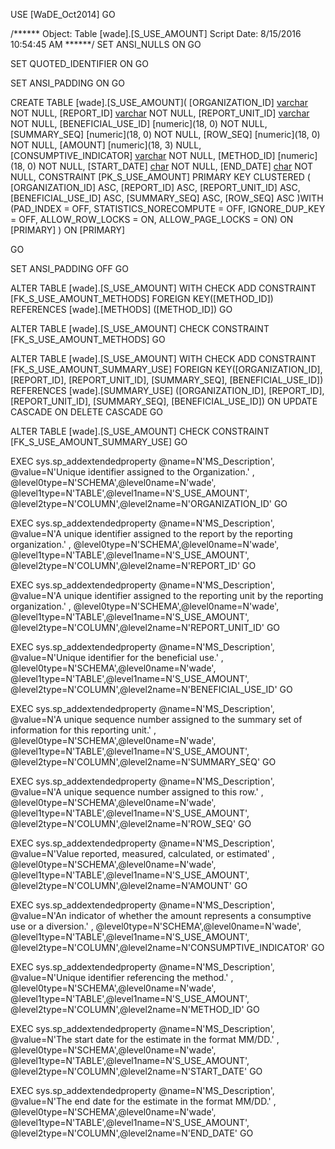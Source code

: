 ﻿USE [WaDE_Oct2014]
GO

/****** Object:  Table [wade].[S_USE_AMOUNT]    Script Date: 8/15/2016 10:54:45 AM ******/
SET ANSI_NULLS ON
GO

SET QUOTED_IDENTIFIER ON
GO

SET ANSI_PADDING ON
GO

CREATE TABLE [wade].[S_USE_AMOUNT](
	[ORGANIZATION_ID] [varchar](10) NOT NULL,
	[REPORT_ID] [varchar](35) NOT NULL,
	[REPORT_UNIT_ID] [varchar](35) NOT NULL,
	[BENEFICIAL_USE_ID] [numeric](18, 0) NOT NULL,
	[SUMMARY_SEQ] [numeric](18, 0) NOT NULL,
	[ROW_SEQ] [numeric](18, 0) NOT NULL,
	[AMOUNT] [numeric](18, 3) NULL,
	[CONSUMPTIVE_INDICATOR] [varchar](10) NOT NULL,
	[METHOD_ID] [numeric](18, 0) NOT NULL,
	[START_DATE] [char](5) NOT NULL,
	[END_DATE] [char](5) NOT NULL,
 CONSTRAINT [PK_S_USE_AMOUNT] PRIMARY KEY CLUSTERED 
(
	[ORGANIZATION_ID] ASC,
	[REPORT_ID] ASC,
	[REPORT_UNIT_ID] ASC,
	[BENEFICIAL_USE_ID] ASC,
	[SUMMARY_SEQ] ASC,
	[ROW_SEQ] ASC
)WITH (PAD_INDEX = OFF, STATISTICS_NORECOMPUTE = OFF, IGNORE_DUP_KEY = OFF, ALLOW_ROW_LOCKS = ON, ALLOW_PAGE_LOCKS = ON) ON [PRIMARY]
) ON [PRIMARY]

GO

SET ANSI_PADDING OFF
GO

ALTER TABLE [wade].[S_USE_AMOUNT]  WITH CHECK ADD  CONSTRAINT [FK_S_USE_AMOUNT_METHODS] FOREIGN KEY([METHOD_ID])
REFERENCES [wade].[METHODS] ([METHOD_ID])
GO

ALTER TABLE [wade].[S_USE_AMOUNT] CHECK CONSTRAINT [FK_S_USE_AMOUNT_METHODS]
GO

ALTER TABLE [wade].[S_USE_AMOUNT]  WITH CHECK ADD  CONSTRAINT [FK_S_USE_AMOUNT_SUMMARY_USE] FOREIGN KEY([ORGANIZATION_ID], [REPORT_ID], [REPORT_UNIT_ID], [SUMMARY_SEQ], [BENEFICIAL_USE_ID])
REFERENCES [wade].[SUMMARY_USE] ([ORGANIZATION_ID], [REPORT_ID], [REPORT_UNIT_ID], [SUMMARY_SEQ], [BENEFICIAL_USE_ID])
ON UPDATE CASCADE
ON DELETE CASCADE
GO

ALTER TABLE [wade].[S_USE_AMOUNT] CHECK CONSTRAINT [FK_S_USE_AMOUNT_SUMMARY_USE]
GO

EXEC sys.sp_addextendedproperty @name=N'MS_Description', @value=N'Unique identifier assigned to the Organization.' , @level0type=N'SCHEMA',@level0name=N'wade', @level1type=N'TABLE',@level1name=N'S_USE_AMOUNT', @level2type=N'COLUMN',@level2name=N'ORGANIZATION_ID'
GO

EXEC sys.sp_addextendedproperty @name=N'MS_Description', @value=N'A unique identifier assigned to the report by the reporting organization.' , @level0type=N'SCHEMA',@level0name=N'wade', @level1type=N'TABLE',@level1name=N'S_USE_AMOUNT', @level2type=N'COLUMN',@level2name=N'REPORT_ID'
GO

EXEC sys.sp_addextendedproperty @name=N'MS_Description', @value=N'A unique identifier assigned to the reporting unit by the reporting organization.' , @level0type=N'SCHEMA',@level0name=N'wade', @level1type=N'TABLE',@level1name=N'S_USE_AMOUNT', @level2type=N'COLUMN',@level2name=N'REPORT_UNIT_ID'
GO

EXEC sys.sp_addextendedproperty @name=N'MS_Description', @value=N'Unique identifier for the beneficial use.' , @level0type=N'SCHEMA',@level0name=N'wade', @level1type=N'TABLE',@level1name=N'S_USE_AMOUNT', @level2type=N'COLUMN',@level2name=N'BENEFICIAL_USE_ID'
GO

EXEC sys.sp_addextendedproperty @name=N'MS_Description', @value=N'A unique sequence number assigned to the summary set of information for this reporting unit.' , @level0type=N'SCHEMA',@level0name=N'wade', @level1type=N'TABLE',@level1name=N'S_USE_AMOUNT', @level2type=N'COLUMN',@level2name=N'SUMMARY_SEQ'
GO

EXEC sys.sp_addextendedproperty @name=N'MS_Description', @value=N'A unique sequence number assigned to this row.' , @level0type=N'SCHEMA',@level0name=N'wade', @level1type=N'TABLE',@level1name=N'S_USE_AMOUNT', @level2type=N'COLUMN',@level2name=N'ROW_SEQ'
GO

EXEC sys.sp_addextendedproperty @name=N'MS_Description', @value=N'Value reported, measured, calculated, or estimated' , @level0type=N'SCHEMA',@level0name=N'wade', @level1type=N'TABLE',@level1name=N'S_USE_AMOUNT', @level2type=N'COLUMN',@level2name=N'AMOUNT'
GO

EXEC sys.sp_addextendedproperty @name=N'MS_Description', @value=N'An indicator of whether the amount represents a consumptive use or a diversion.' , @level0type=N'SCHEMA',@level0name=N'wade', @level1type=N'TABLE',@level1name=N'S_USE_AMOUNT', @level2type=N'COLUMN',@level2name=N'CONSUMPTIVE_INDICATOR'
GO

EXEC sys.sp_addextendedproperty @name=N'MS_Description', @value=N'Unique identifier referencing the method.' , @level0type=N'SCHEMA',@level0name=N'wade', @level1type=N'TABLE',@level1name=N'S_USE_AMOUNT', @level2type=N'COLUMN',@level2name=N'METHOD_ID'
GO

EXEC sys.sp_addextendedproperty @name=N'MS_Description', @value=N'The start date for the estimate in the format MM/DD.' , @level0type=N'SCHEMA',@level0name=N'wade', @level1type=N'TABLE',@level1name=N'S_USE_AMOUNT', @level2type=N'COLUMN',@level2name=N'START_DATE'
GO

EXEC sys.sp_addextendedproperty @name=N'MS_Description', @value=N'The end date for the estimate in the format MM/DD.' , @level0type=N'SCHEMA',@level0name=N'wade', @level1type=N'TABLE',@level1name=N'S_USE_AMOUNT', @level2type=N'COLUMN',@level2name=N'END_DATE'
GO


